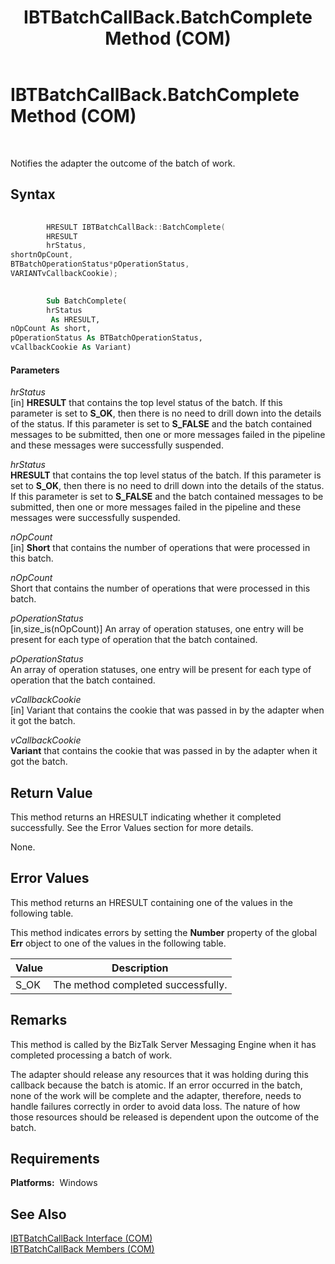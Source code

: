 ﻿---
title: IBTBatchCallBack.BatchComplete Method (COM)
TOCTitle: IBTBatchCallBack.BatchComplete Method (COM)
ms:assetid: 75fa8e05-38f8-460b-bd1f-2213f1672bff
ms:mtpsurl: https://msdn.microsoft.com/library/Aa560855(v=BTS.80)
ms:contentKeyID: 51528997
ms.date: 08/30/2017
mtps_version: v=BTS.80
dev_langs:
- c++
- vb
---

# IBTBatchCallBack.BatchComplete Method (COM)

 

Notifies the adapter the outcome of the batch of work.

## Syntax

``` c++
  
        HRESULT IBTBatchCallBack::BatchComplete(  
        HRESULT  
        hrStatus,  
shortnOpCount,  
BTBatchOperationStatus*pOperationStatus,  
VARIANTvCallbackCookie);  
```

``` vb
  
        Sub BatchComplete(  
        hrStatus  
         As HRESULT,  
nOpCount As short,  
pOperationStatus As BTBatchOperationStatus,  
vCallbackCookie As Variant)  
```

#### Parameters

*hrStatus*  
\[in\] **HRESULT** that contains the top level status of the batch. If this parameter is set to **S\_OK**, then there is no need to drill down into the details of the status. If this parameter is set to **S\_FALSE** and the batch contained messages to be submitted, then one or more messages failed in the pipeline and these messages were successfully suspended.

*hrStatus*  
**HRESULT** that contains the top level status of the batch. If this parameter is set to **S\_OK**, then there is no need to drill down into the details of the status. If this parameter is set to **S\_FALSE** and the batch contained messages to be submitted, then one or more messages failed in the pipeline and these messages were successfully suspended.

*nOpCount*  
\[in\] **Short** that contains the number of operations that were processed in this batch.

*nOpCount*  
Short that contains the number of operations that were processed in this batch.

*pOperationStatus*  
\[in,size\_is(nOpCount)\] An array of operation statuses, one entry will be present for each type of operation that the batch contained.

*pOperationStatus*  
An array of operation statuses, one entry will be present for each type of operation that the batch contained.

*vCallbackCookie*  
\[in\] Variant that contains the cookie that was passed in by the adapter when it got the batch.

*vCallbackCookie*  
**Variant** that contains the cookie that was passed in by the adapter when it got the batch.

## Return Value

This method returns an HRESULT indicating whether it completed successfully. See the Error Values section for more details.

None.

## Error Values

This method returns an HRESULT containing one of the values in the following table.

This method indicates errors by setting the **Number** property of the global **Err** object to one of the values in the following table.

<table>
<thead>
<tr class="header">
<th>Value</th>
<th>Description</th>
</tr>
</thead>
<tbody>
<tr class="odd">
<td>S_OK</td>
<td>The method completed successfully.</td>
</tr>
</tbody>
</table>


## Remarks

This method is called by the BizTalk Server Messaging Engine when it has completed processing a batch of work.

The adapter should release any resources that it was holding during this callback because the batch is atomic. If an error occurred in the batch, none of the work will be complete and the adapter, therefore, needs to handle failures correctly in order to avoid data loss. The nature of how those resources should be released is dependent upon the outcome of the batch.

## Requirements

**Platforms:**  Windows

## See Also

[IBTBatchCallBack Interface (COM)](ibtbatchcallback-interface-com.md)  
[IBTBatchCallBack Members (COM)](ibtbatchcallback-members-com.md)

